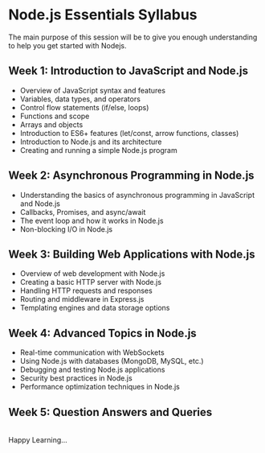 # Node.js Essentials Syllabus
The main purpose of this session will be to give you enough understanding to help you get started with Nodejs.

## Week 1: Introduction to JavaScript and Node.js
- Overview of JavaScript syntax and features
- Variables, data types, and operators
- Control flow statements (if/else, loops)
- Functions and scope
- Arrays and objects
- Introduction to ES6+ features (let/const, arrow functions, classes)
- Introduction to Node.js and its architecture
- Creating and running a simple Node.js program

## Week 2: Asynchronous Programming in Node.js
- Understanding the basics of asynchronous programming in JavaScript and Node.js
- Callbacks, Promises, and async/await
- The event loop and how it works in Node.js
- Non-blocking I/O in Node.js

## Week 3: Building Web Applications with Node.js
- Overview of web development with Node.js
- Creating a basic HTTP server with Node.js
- Handling HTTP requests and responses
- Routing and middleware in Express.js
- Templating engines and data storage options

## Week 4: Advanced Topics in Node.js
- Real-time communication with WebSockets
- Using Node.js with databases (MongoDB, MySQL, etc.)
- Debugging and testing Node.js applications
- Security best practices in Node.js
- Performance optimization techniques in Node.js

## Week 5: Question Answers and Queries

<br>Happy Learning...</br>